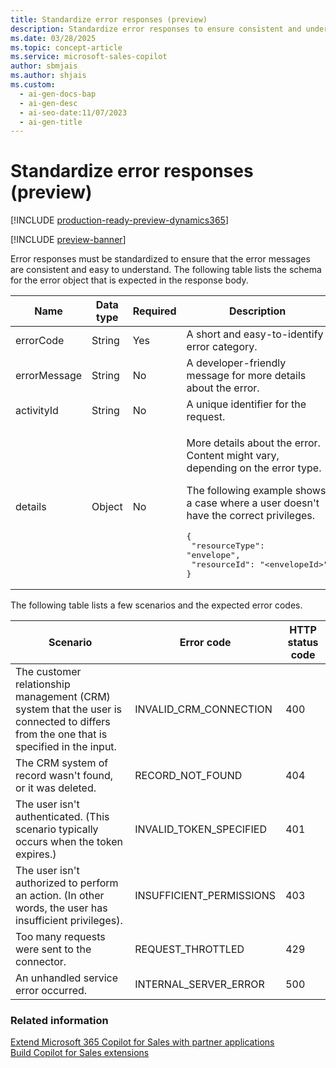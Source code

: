 ```yaml
---
title: Standardize error responses (preview)
description: Standardize error responses to ensure consistent and understandable messages.
ms.date: 03/28/2025
ms.topic: concept-article
ms.service: microsoft-sales-copilot
author: sbmjais
ms.author: shjais
ms.custom:
  - ai-gen-docs-bap
  - ai-gen-desc
  - ai-seo-date:11/07/2023
  - ai-gen-title
---
```


# Standardize error responses (preview)

[!INCLUDE [production-ready-preview-dynamics365](~/../shared-content/shared/preview-includes/production-ready-preview-dynamics365.md)]

[!INCLUDE [preview-banner](~/../shared-content/shared/preview-includes/preview-banner.md)]

Error responses must be standardized to ensure that the error messages are consistent and easy to understand. The following table lists the schema for the error object that is expected in the response body.

| Name | Data type | Required | Description |
|------|-----------|----------|-------------|
| errorCode | String | Yes | A short and easy-to-identify error category. |
| errorMessage | String | No | A developer-friendly message for more details about the error. |
| activityId | String | No | A unique identifier for the request. |
| details | Object | No | <p>More details about the error. Content might vary, depending on the error type.</p><p>The following example shows a case where a user doesn't have the correct privileges.</p><pre>{<br> "resourceType": "envelope",<br> "resourceId": "&lt;envelopeId&gt;"<br>}</pre> |

The following table lists a few scenarios and the expected error codes.

| Scenario | Error code | HTTP status code |
|----------|------------|------------------|
| The customer relationship management (CRM) system that the user is connected to differs from the one that is specified in the input. | INVALID_CRM_CONNECTION | 400 |
| The CRM system of record wasn't found, or it was deleted. | RECORD_NOT_FOUND | 404 |
| The user isn't authenticated. (This scenario typically occurs when the token expires.) | INVALID_TOKEN_SPECIFIED | 401 |
| The user isn't authorized to perform an action. (In other words, the user has insufficient privileges). | INSUFFICIENT_PERMISSIONS | 403 |
| Too many requests were sent to the connector. | REQUEST_THROTTLED | 429 |
| An unhandled service error occurred. | INTERNAL_SERVER_ERROR | 500 |

### Related information

[Extend Microsoft 365 Copilot for Sales with partner applications](extend-copilot-for-sales.md)<br>
[Build Copilot for Sales extensions](build-apis.md)
